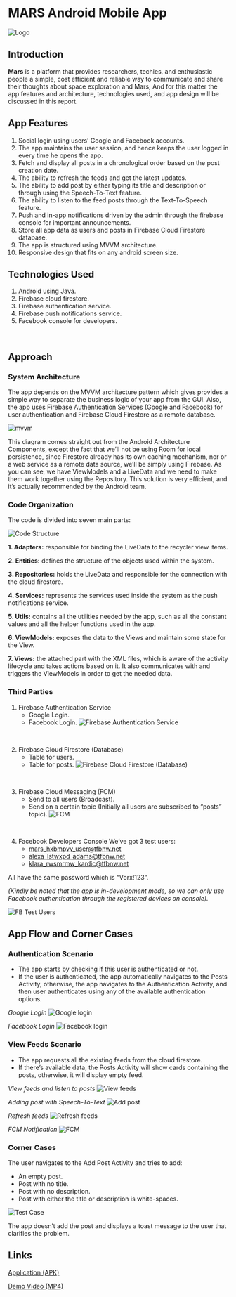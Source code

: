 # MARS Android Mobile App

![Logo](./docs/images/logo.png)

## Introduction

**Mars** is a platform that provides researchers, techies, and enthusiastic people a simple, cost efficient and reliable way to communicate and share their thoughts about space exploration and Mars; And for this matter the app features and architecture, technologies used, and app design will be discussed in this report.

## App Features

1. Social login using users’ Google and Facebook accounts.
2. The app maintains the user session, and hence keeps the user logged in every time he opens the app.
3. Fetch and display all posts in a chronological order based on the post creation date.
4. The ability to refresh the feeds and get the latest updates.
5. The ability to add post by either typing its title and description or through using the Speech-To-Text feature.
6. The ability to listen to the feed posts through the Text-To-Speech feature.
7. Push and in-app notifications driven by the admin through the firebase console for important announcements.
8. Store all app data as users and posts in Firebase Cloud Firestore database.
9. The app is structured using MVVM architecture.
10. Responsive design that fits on any android screen size.

## Technologies Used

1. Android using Java.
2. Firebase cloud firestore.
3. Firebase authentication service.
4. Firebase push notifications service.
5. Facebook console for developers.
<br/>

## Approach

### System Architecture

The app depends on the MVVM architecture pattern which gives provides a simple way to separate the business logic of your app from the GUI.
Also, the app uses Firebase Authentication Services (Google and Facebook) for user authentication and Firebase Cloud Firestore as a remote database.

![mvvm](./docs/images/mvvm.png)

This diagram comes straight out from the Android Architecture Components, except the fact that we’ll not be using Room for local persistence, since Firestore already has its own caching mechanism, nor or a web service as a remote data source, we’ll be simply using Firebase.
As you can see, we have ViewModels and a LiveData and we need to make them work together using the Repository. This solution is very efficient, and it’s actually recommended by the Android team.
<br/>

### Code Organization

The code is divided into seven main parts:

![Code Structure](./docs/images/code_structure_2.JPG)

**1. Adapters:** responsible for binding the LiveData to the recycler view items.

**2. Entities:** defines the structure of the objects used within the system.

**3. Repositories:** holds the LiveData and responsible for the connection with the cloud firestore.

**4. Services:** represents the services used inside the system as the push notifications service.

**5. Utils:** contains all the utilities needed by the app, such as all the constant values and all the helper functions used in the app.

**6. ViewModels:** exposes the data to the Views and maintain some state for the View.

**7. Views:** the attached part with the XML files, which is aware of the activity lifecycle and takes actions based on it. It also communicates with and triggers the ViewModels in order to get the needed data.
<br/>

### Third Parties

1. Firebase Authentication Service
   - Google Login.
   - Facebook Login.
![Firebase Authentication Service](./docs/images/auth.JPG)
<br />

2. Firebase Cloud Firestore (Database)
   - Table for users.
   - Table for posts.
![Firebase Cloud Firestore (Database)](./docs/images/db.JPG)
<br />

3. Firebase Cloud Messaging (FCM)
    - Send to all users (Broadcast).
    - Send on a certain topic (Initially all users are subscribed to “posts” topic).
![FCM](./docs/images/fcm.JPG)
<br />

4. Facebook Developers Console
We’ve got 3 test users:
   - mars_hxbmpvv_user@tfbnw.net
   - alexa_lstwxpd_adams@tfbnw.net
   - klara_rwsmrmw_kardic@tfbnw.net
  
All have the same password which is “Vorx!123”.

*(Kindly be noted that the app is in-development mode, so we can only use Facebook authentication through the registered devices on console).*

![FB Test Users](./docs/images/fb_test_users.JPG)
<br />

## App Flow and Corner Cases

### Authentication Scenario

- The app starts by checking if this user is authenticated or not.
- If the user is authenticated, the app automatically navigates to the Posts Activity, otherwise, the app navigates to the Authentication Activity, and then user authenticates using any of the available authentication options.

*Google Login*
![Google login](./docs/gifs/auth_google.gif)

*Facebook Login*
![Facebook login](./docs/gifs/auth_fb.gif)

### View Feeds Scenario

- The app requests all the existing feeds from the cloud firestore.
- If there’s available data, the Posts Activity will show cards containing the posts, otherwise, it will display empty feed.

*View feeds and listen to posts*
![View feeds](./docs/gifs/read_post.gif)

*Adding post with Speech-To-Text*
![Add post](./docs/gifs/add_post.gif)

*Refresh feeds*
![Refresh feeds](./docs/gifs/refresh_feeds.gif)

*FCM Notification*
![FCM](./docs/gifs/fcm.gif)
<br/>

### Corner Cases

The user navigates to the Add Post Activity and tries to add:

- An empty post.
- Post with no title.
- Post with no description.
- Post with either the title or description is white-spaces.
  
![Test Case](./docs/screenshots/testcase_4.png)

The app doesn’t add the post and displays a toast message to the user that clarifies the problem.

## Links

[Application (APK)](https://drive.google.com/file/d/1oJ8FxLYamsLE7NGybfx--n7cS57CZ3US/view?usp=sharing)

[Demo Video (MP4)](https://drive.google.com/file/d/1E7sKpc2sgPFysSbdE3pLJRoO4thzkyv2/view?usp=sharing)
